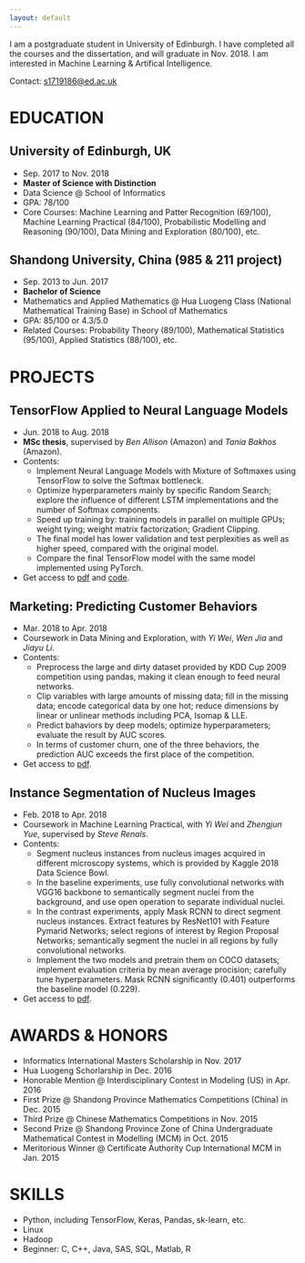 ```yaml
---
layout: default
---
```


I am a postgraduate student in University of Edinburgh. I have completed all the courses and the dissertation, and will graduate in Nov. 2018. I am interested in Machine Learning & Artifical Intelligence.

Contact: s1719186@ed.ac.uk

# EDUCATION

## University of Edinburgh, UK
*   Sep. 2017 to Nov. 2018
*   **Master of Science with Distinction**
*   Data Science @ School of Informatics
*   GPA: 78/100
*   Core Courses: Machine Learning and Patter Recognition (69/100), Machine Learning Practical (84/100), Probabilistic Modelling and Reasoning (90/100), Data Mining and Exploration (80/100), etc.

## Shandong University, China (985 & 211 project)
*   Sep. 2013 to Jun. 2017
*   **Bachelor of Science**
*   Mathematics and Applied Mathematics @ Hua Luogeng Class (National Mathematical Training Base) in School of Mathematics
*   GPA: 85/100 or 4.3/5.0
*   Related Courses: Probability Theory (89/100), Mathematical Statistics (95/100), Applied Statistics (88/100), etc.


# PROJECTS

## TensorFlow Applied to Neural Language Models
- Jun. 2018 to Aug. 2018
- **MSc thesis**, supervised by _Ben Allison_ (Amazon) and _Tania Bakhos_ (Amazon).
- Contents:
  - Implement Neural Language Models with Mixture of Softmaxes using TensorFlow to solve the Softmax bottleneck.
  - Optimize hyperparameters mainly by specific Random Search; explore the influence of different LSTM implementations and the number of Softmax components.
  - Speed up training by: training models in parallel on multiple GPUs; weight tying; weight matrix factorization; Gradient Clipping.
  - The final model has lower validation and test perplexities as well as higher speed, compared with the original model.
  - Compare the final TensorFlow model with the same model implemented using PyTorch.
- Get access to [pdf](./dissertation.pdf) and [code](https://github.com/dreamlh/MoStfmodels).

## Marketing: Predicting Customer Behaviors
- Mar. 2018 to Apr. 2018
- Coursework in Data Mining and Exploration, with _Yi Wei_, _Wen Jia_ and _Jiayu Li_.
- Contents:
  - Preprocess the large and dirty dataset provided by KDD Cup 2009 competition using pandas, making it clean enough to feed neural networks.
  - Clip variables with large amounts of missing data; fill in the missing data; encode categorical data by one hot; reduce dimensions by linear or unlinear methods including PCA, Isomap & LLE.
  - Predict bahaviors by deep models; optimize hyperparameters; evaluate the result by AUC scores.
  - In terms of customer churn, one of the three behaviors, the prediction AUC exceeds the first place of the competition.
- Get access to [pdf](./DME_report.pdf).

## Instance Segmentation of Nucleus Images
- Feb. 2018 to Apr. 2018
- Coursework in Machine Learning Practical, with _Yi Wei_ and _Zhengjun Yue_, supervised by _Steve Renals_.
- Contents:
  - Segment nucleus instances from nucleus images acquired in different microscopy systems, which is provided by Kaggle 2018 Data Science Bowl.
  - In the baseline experiments, use fully convolutional networks with VGG16 backbone to semantically segment nuclei from the background, and use open operation to separate individual nuclei.
  - In the contrast experiments, apply Mask RCNN to direct segment nucleus instances. Extract features by ResNet101 with Feature Pymarid Networks; select regions of interest by Region Proposal Networks; semantically segment the nuclei in all regions by fully convolutional networks.
  - Implement the two models and pretrain them on COCO datasets; implement evaluation criteria by mean average procision; carefully tune hyperparameters. Mask RCNN significantly (0.401) outperforms the baseline model (0.229).
- Get access to [pdf](./mlp-final-report.pdf).

# AWARDS & HONORS
*    Informatics International Masters Scholarship in Nov. 2017
*    Hua Luogeng Schorlarship in Dec. 2016
*    Honorable Mention @ Interdisciplinary Contest in Modeling (US) in Apr. 2016
*    First Prize @ Shandong Province Mathematics Competitions (China) in Dec. 2015
*    Third Prize @ Chinese Mathematics Competitions in Nov. 2015
*    Second Prize @ Shandong Province Zone of China Undergraduate Mathematical Contest in Modelling (MCM) in Oct. 2015
*    Meritorious Winner @ Certificate Authority Cup International MCM in Jan. 2015

# SKILLS
*    Python, including TensorFlow, Keras, Pandas, sk-learn, etc.
*    Linux
*    Hadoop
*    Beginner: C, C++, Java, SAS, SQL, Matlab, R
